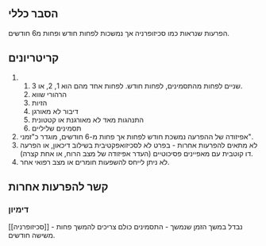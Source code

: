 ## הסבר כללי 
הפרעות שנראות כמו סכיזופרניה אך נמשכות לפחות חודש ופחות מ6 חודשים.

## קריטריונים
1. 1. שניים לפחות מהתסמינים, לפחות חודש. לפחות אחד מהם הוא 1, 2, או 3.
	1. הרהורי שווא
	2. הזיות
	3. דיבור לא מאורגן
	4. התנהגות מאד לא מאורגנת או קטטונית
	5. תסמינים שליליים
2. אפיזודה של ההפרעה נמשכת חודש לפחות אך פחות מ-6 חודשים, מוגדר כ"זמני".
3. לא מתאים להפרעות אחרות - בפרט לא לסכיזואפקטיבית בשילוב דיכאון, או הפרעה דו קוטבית עם מאפיינים פסיכוטיים (העדר אפיזודה של מצב הרוח, או אחת קצרה).
5. לא ניתן לייחס להשפעות חומרים או מצב רפואי אחר.

## קשר להפרעות אחרות

### דימיון
[[סכיזופרניה]] - נבדל במשך הזמן שנמשך - התסמינים כולם צריכים להמשך פחות משישה חודשים.
